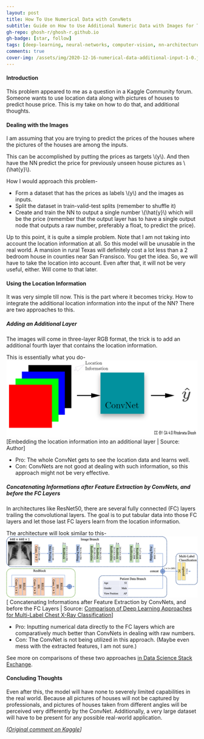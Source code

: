 ```yaml
---
layout: post
title: How To Use Numerical Data with ConvNets
subtitle: Guide on How to Use Additional Numeric Data with Images for Training a Convolutional Neural Network
gh-repo: ghosh-r/ghosh-r.github.io
gh-badge: [star, follow]
tags: [deep-learning, neural-networks, computer-vision, nn-architectures, cnn]
comments: true
cover-img: /assets/img/2020-12-16-numerical-data-additional-input-1-0.jpg
---
```


#### Introduction

This problem appeared to me as a question in a Kaggle Community forum. Someone wants to use location data along with pictures of houses to predict house price. This is my take on how to do that, and additional thoughts.

#### Dealing with the Images

I am assuming that you are trying to predict the prices of the houses where the pictures of the houses are among the inputs.

This can be accomplished by putting the prices as targets \\(y\\). And then have the NN predict the price for previously unseen house pictures as \\(\hat{y}\\).

How I would approach this problem-

* Form a dataset that has the prices as labels \\(y\\) and the images as inputs.
* Split the dataset in train-valid-test splits (remember to shuffle it)
* Create and train the NN to output a single number \\(\hat{y}\\) which will be the price (remember that the output layer has to have a single output node that outputs a raw number, preferably a float, to predict the price).

Up to this point, it is quite a simple problem. Note that I am not taking into account the location information at all. So this model will be unusable in the real world. A mansion in rural Texas will definitely cost a lot less than a 2 bedroom house in counties near San Fransisco. You get the idea. So, we will have to take the location into account. Even after that, it will not be very useful, either. Will come to that later.

#### Using the Location Information

It was very simple till now. This is the part where it becomes tricky. How to integrate the additional location information into the input of the NN? There are two approaches to this.

##### Adding an Additional Layer

The images will come in three-layer RGB format, the trick is to add an additional fourth layer that contains the location information.

This is essentially what you do-
![](/assets/img/2020-12-16-numerical-data-additional-input-1.png)
[Embedding the location information into an additional layer | Source: Author]

* Pro: The whole ConvNet gets to see the location data and learns well.
* Con: ConvNets are not good at dealing with such information, so this approach might not be very effective.

##### Concatenating Informations after Feature Extraction by ConvNets, and before the FC Layers

In architectures like ResNet50, there are several fully connected (FC) layers trailing the convolutional layers. The goal is to put tabular data into those FC layers and let those last FC layers learn from the location information.

The architecture will look similar to this-
![](/assets/img/2020-12-16-numerical-data-additional-input-2.png)
[ Concatenating Informations after Feature Extraction by ConvNets, and before the FC Layers | Source: [Comparison of Deep Learning Approaches for Multi-Label Chest X-Ray Classification](https://www.nature.com/articles/s41598-019-42294-8)]

* Pro: Inputting numerical data directly to the FC layers which are comparatively much better than ConvNets in dealing with raw numbers.
* Con: The ConvNet is not being utilized in this approach. (Maybe even mess with the extracted features, I am not sure.)

See more on comparisons of these two approaches [in Data Science Stack Exchange](https://datascience.stackexchange.com/questions/68450/how-can-you-include-information-not-present-in-an-image-for-neural-networks).

#### Concluding Thoughts

Even after this, the model will have none to severely limited capabilities in the real world. Because all pictures of houses will not be captured by professionals, and pictures of houses taken from different angles will be perceived very differently by the ConvNet. Additionally, a very large dataset will have to be present for any possible real-world application.

*[[Original comment on Kaggle](https://www.kaggle.com/discussion/203341#1115340)]*
